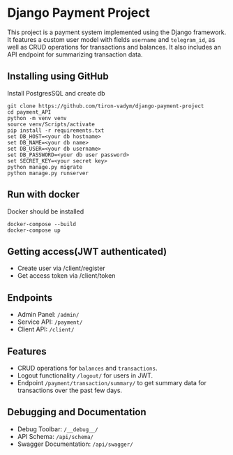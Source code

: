 # Django Payment Project

This project is a payment system implemented using the Django framework. It features a custom user model with fields `username` and `telegram_id`, as well as CRUD operations for transactions and balances. It also includes an API endpoint for summarizing transaction data.

## Installing using GitHub

Install PostgresSQL and create db

```shell
git clone https://github.com/tiron-vadym/django-payment-project
cd payment_API
python -m venv venv
source venv/Scripts/activate
pip install -r requirements.txt
set DB_HOST=<your db hostname>
set DB_NAME=<your db name>
set DB_USER=<your db username>
set DB_PASSWORD=<your db user password>
set SECRET_KEY=<your secret key>
python manage.py migrate
python manage.py runserver
```

## Run with docker

Docker should be installed

```shell
docker-compose --build
docker-compose up
```

## Getting access(JWT authenticated)

* Create user via /client/register
* Get access token via /client/token

## Endpoints

- Admin Panel: `/admin/`
- Service API: `/payment/`
- Client API: `/client/`

## Features

  - CRUD operations for `balances` and `transactions`.
  - Logout functionality `/logout/` for users in JWT.
  - Endpoint `/payment/transaction/summary/` to get summary data for transactions over the past few days.

## Debugging and Documentation

- Debug Toolbar: `/__debug__/`
- API Schema: `/api/schema/`
- Swagger Documentation: `/api/swagger/`
